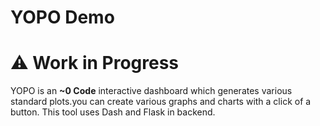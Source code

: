 # YOPO Demo

# :warning: Work in Progress
YOPO is an **~0 Code** interactive dashboard which generates various standard plots.you can create various graphs and charts with a click of a button. This tool uses Dash and Flask in backend.

